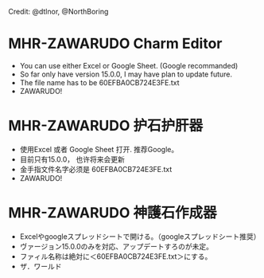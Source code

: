 Credit: @dtlnor, @NorthBoring

# MHR-ZAWARUDO Charm Editor

- You can use either Excel or Google Sheet. (Google recommanded)
- So far only have version 15.0.0, I may have plan to update future.
- The file name has to be 60EFBA0CB724E3FE.txt
- ZAWARUDO!


# MHR-ZAWARUDO 护石护肝器

- 使用Excel 或者 Google Sheet 打开. 推荐Google。
- 目前只有15.0.0， 也许将来会更新
- 金手指文件名字必须是 60EFBA0CB724E3FE.txt
- ZAWARUDO!


# MHR-ZAWARUDO 神護石作成器
- Excelやgoogleスプレッドシートで開ける。（googleスプレッドシート推奨）
- ヴァージョン15.0.0のみを対応、アップデートすろのが未定。
- ファィル名称は絶対に＜60EFBA0CB724E3FE.txt＞にする。
- ザ．ワールド
